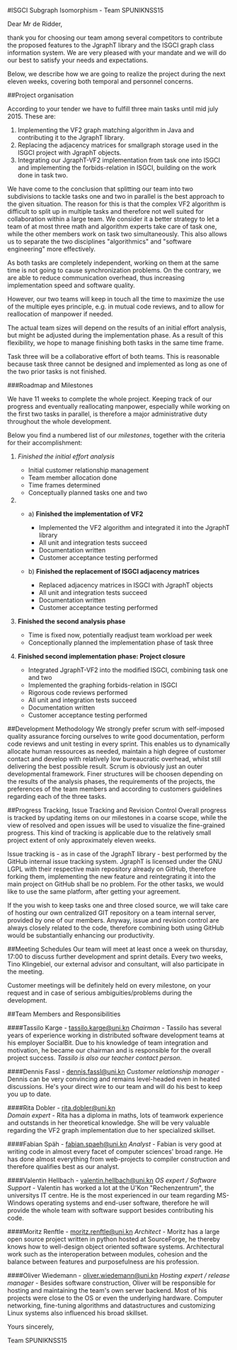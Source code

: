 #ISGCI Subgraph Isomorphism - Team SPUNIKNSS15

Dear Mr de Ridder,

thank you for choosing our team among several competitors to contribute 
the proposed features to the JgraphT library and the ISGCI graph class
information system.
We are very pleased with your mandate and we will do our best to
satisfy your needs and expectations.

Below, we describe how we are going to realize the project 
during the next eleven weeks,
covering both temporal and personnel concerns.

##Project organisation 

According to your tender we have to fulfill three main tasks until mid
july 2015. These are:

1. Implementing the VF2 graph matching algorithm in Java and contributing
   it to the JgraphT library.
2. Replacing the adjacency matrices for smallgraph storage used in 
   the ISGCI project with JgraphT objects.
3. Integrating our JgraphT-VF2 implementation from task one into ISGCI
   and implementing the forbids-relation in ISGCI, building on the work done
   in task two.

We have come to the conclusion that splitting our team into two subdivisions
to tackle tasks one and two in parallel is the best approach to the given
situation.
The reason for this is that the complex VF2 algorithm is difficult
to split up in multiple tasks and therefore not well suited for 
collaboration within a large team. We consider it a better strategy to
let a team of at most three math and algorithm experts take care of task
one, while the other members work on task two simultaneously.
This also allows us to separate the two disciplines "algorithmics" and
"software engineering" more effectively.

As both tasks are completely independent, working on them at the same
time is not going to cause synchronization problems. On the contrary, we
are able to reduce communication overhead, thus increasing implementation
speed and software quality.

However, our two teams will keep in touch all the time to maximize the
use of the multiple eyes principle, e.g. in mutual code reviews, 
and to allow for reallocation of manpower if needed.

The actual team sizes will depend on the results of an initial effort analysis,
but might be adjusted during the implementation phase.
As a result of this flexibility, we hope to manage finishing both tasks
in the same time frame.

Task three will be a collaborative effort of both teams.
This is reasonable because task three cannot be designed and implemented
as long as one of the two prior tasks is not finished.


###Roadmap and Milestones

We have 11 weeks to complete the whole project. 
Keeping track of our progress and eventually reallocating manpower,
especially while working on the first two tasks in parallel, is therefore
a major administrative duty throughout the whole development.

Below you find a numbered list of our *milestones*, together with the
criteria for their accomplishment:


1. *Finished the initial effort analysis*
	- Initial customer relationship management
	- Team member allocation done
	- Time frames determined
	- Conceptually planned tasks one and two

2. 
	- a) **Finished the implementation of VF2**
		- Implemented the VF2 algorithm and integrated it into the JgraphT library
		- All unit and integration tests succeed
		- Documentation written
		- Customer acceptance testing performed 

 	- b) **Finished the replacement of ISGCI adjacency matrices**
		- Replaced adjacency matrices in ISGCI with JgraphT objects
		- All unit and integration tests succeed
		- Documentation written
		- Customer acceptance testing performed 

3. **Finished the second analysis phase**
	- Time is fixed now, potentially readjust team workload per week
	- Conceptionally planned the implementation phase of task three

4. **Finished second implementation phase: Project closure**
	- Integrated JgraphT-VF2 into the modified ISGCI, combining task one and two
	- Implemented the graphing forbids-relation in ISGCI
	- Rigorous code reviews performed
	- All unit and integration tests succeed
	- Documentation written
	- Customer acceptance testing performed


##Development Methodology
We strongly prefer scrum with self-imposed quality assurance
forcing ourselves to write good documentation, perform code reviews and 
unit testing in every sprint. This enables us to dynamically allocate human 
ressources as needed, maintain a high degree of customer contact and develop
with relatively low bureaucratic overhead, whilst still delivering 
the best possible result. Scrum is obviously just an outer developmental
framework. Finer structures will be choosen depending on the results of the
analysis phases, the requirements of the projects,
the preferences of the team members and according to customers 
guidelines regarding each of the three tasks. 

##Progress Tracking, Issue Tracking and Revision Control
Overall progress is tracked by updating items on our milestones 
in a coarse scope, while the view of resolved and open issues will be used 
to visualize the fine-grained progress. 
This kind of tracking is applicable due to the
relatively small project extent of only approximately eleven weeks. 

Issue tracking is - as in case of the JgraphT library - best performed
by the GitHub internal issue tracking system. JgraphT is licensed under
the GNU LGPL with their respective main repository already on GitHub,
therefore forking them, implementing the new feature and reintegrating
it into the main project on GitHub shall be no problem. For the other tasks,
we would like to use the same platform, after getting your agreement.

If the you wish to keep tasks one and three closed source,
we will take care of hosting our own centralized GIT repository
on a team internal server, provided by one of our members.
Anyway, issue and revision control are always closely related to the code,
therefore combining both using GitHub would be substantially enhancing our productivity.


##Meeting Schedules
Our team will meet at least once a week on thursday, 17:00 to discuss
further development and sprint details. Every two weeks, Tino Klingebiel,
our external advisor and consultant, will also participate in the meeting.

Customer meetings will be definitely held on every milestone, on your
request and in case of serious ambiguities/problems during the development.

##Team Members and Responsibilities

####Tassilo Karge - <tassilo.karge@uni.kn>
*Chairman* - Tassilo has several years of experience working in distributed
software development teams at his employer SocialBit. Due to his knowledge
of team integration and motivation, he became our chairman and is responsible
for the overall project success. *Tassilo is also our teacher contact person*.

####Dennis Fassl - <dennis.fassl@uni.kn> 
*Customer relationship manager* - Dennis can be very convincing and remains
level-headed even in heated discussions. He's your direct wire to our team 
and will do his best to keep you up to date.

####Rita Dobler - <rita.dobler@uni.kn>  
*Domain expert* - Rita has a diploma in maths, lots of teamwork experience
and outstands in her theoretical knowledge. She will be very valuable 
regarding the VF2 graph implementation due to her specialized skillset.

####Fabian Späh - <fabian.spaeh@uni.kn>
*Analyst* - Fabian is very good at writing code in almost every facet of
computer sciences' broad range. He has done almost everything from
web-projects to compiler construction and therefore qualifies best as 
our analyst.

####Valentin Hellbach - <valentin.hellbach@uni.kn>
*OS expert / Software Support* - Valentin has worked a lot at the
U'Kon "Rechenzentrum", the universitys IT centre. He is the most
experienced in our team regarding MS-Windows operating systems and end-user
software, therefore he will provide the whole team with software support
besides contributing his code. 

####Moritz Renftle - <moritz.renftle@uni.kn>
*Architect* - Moritz has a large open source project written in python hosted
at SourceForge, he thereby knows how to well-design object oriented
software systems. Architectural work such as the interoperation between modules,
cohesion and the balance between features and purposefulness are his profession. 

####Oliver Wiedemann - <oliver.wiedemann@uni.kn>
*Hosting expert / release manager* - Besides software construction, Oliver will
be responsible for hosting and maintaining the team's own server backend. 
Most of his projects were close to the OS or even the underlying hardware.
Computer networking, fine-tuning algorithms and datastructures and customizing
Linux systems also influenced his broad skillset. 

  
Yours sincerely,

Team SPUNIKNSS15






